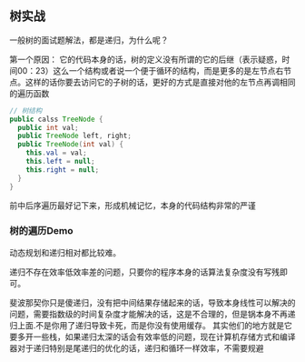 ## 树实战

一般树的面试题解法，都是递归，为什么呢？


第一个原因： 它的代码本身的话，树的定义没有所谓的它的后继（表示疑惑，时间00：23）这么一个结构或者说一个便于循环的结构，而是更多的是左节点右节点。这样的话你要去访问它的子树的话，更好的方式是直接对他的左节点再调相同的遍历函数

```java
// 树结构
public calss TreeNode {
  public int val;
  public TreeNode left, right;
  public TreeNode(int val) {
    this.val = val;
    this.left = null;
    this.right = null;
  }
}
```

前中后序遍历最好记下来，形成机械记忆，本身的代码结构非常的严谨

### 树的遍历Demo
动态规划和递归相对都比较难。

递归不存在效率低效率差的问题，只要你的程序本身的话算法复杂度没有写残即可。

斐波那契你只是傻递归，没有把中间结果存储起来的话，导致本身线性可以解决的问题，需要指数级的时间复杂度才能解决的话，这是不合理的，但是锅本身不再递归上面.不是你用了递归导致卡死，而是你没有使用缓存。
其实他们的地方就是它要多开一些栈，如果递归太深的话会有效率低的问题，现在计算机存储方式和编译器对于递归特别是尾递归的优化的话，递归和循环一样效率，不需要规避